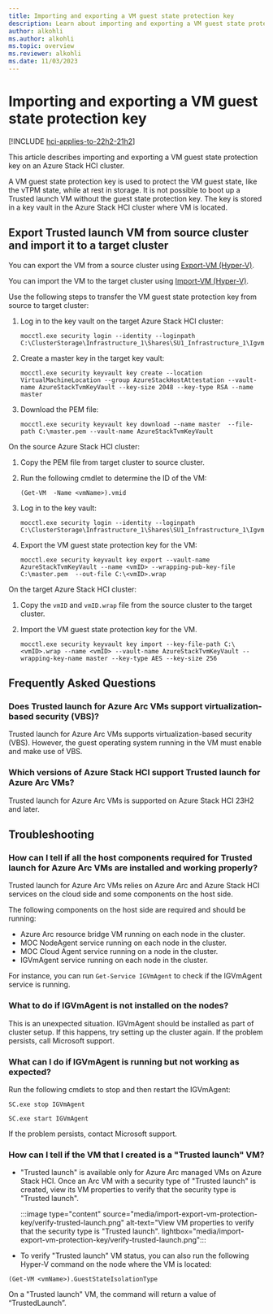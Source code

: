 ```yaml
---
title: Importing and exporting a VM guest state protection key
description: Learn about importing and exporting a VM guest state protection key on an Azure Stack HCI cluster.
author: alkohli
ms.author: alkohli
ms.topic: overview
ms.reviewer: alkohli
ms.date: 11/03/2023
---
```


# Importing and exporting a VM guest state protection key

[!INCLUDE [hci-applies-to-22h2-21h2](../../includes/hci-applies-to-22h2-21h2.md)]

This article describes importing and exporting a VM guest state protection key on an Azure Stack HCI cluster.

A VM guest state protection key is used to protect the VM guest state, like the vTPM state, while at rest in storage. It is not possible to boot up a Trusted launch VM without the guest state protection key. The key is stored in a key vault in the Azure Stack HCI cluster where VM is located.

## Export Trusted launch VM from source cluster and import it to a target cluster

You can export the VM from a source cluster using [Export-VM (Hyper-V)]().

You can import the VM to the target cluster using [Import-VM (Hyper-V)]().

Use the following steps to transfer the VM guest state protection key from source to target cluster:

1. Log in to the key vault on the target Azure Stack HCI cluster:

   ```azurepowershell
   mocctl.exe security login --identity --loginpath C:\ClusterStorage\Infrastructure_1\Shares\SU1_Infrastructure_1\IgvmAgent\Credentials\AzureStackIgvmAgentMocStackIdentity.yaml
   ```

1. Create a master key in the target key vault:

   ```azurepowershell
   mocctl.exe security keyvault key create --location VirtualMachineLocation --group AzureStackHostAttestation --vault-name AzureStackTvmKeyVault --key-size 2048 --key-type RSA --name master
   ```

1. Download the PEM file:

   ```azurepowershell
   mocctl.exe security keyvault key download --name master  --file-path C:\master.pem --vault-name AzureStackTvmKeyVault
   ```

On the source Azure Stack HCI cluster:

1. Copy the PEM file from target cluster to source cluster.

1. Run the following cmdlet to determine the ID of the VM:

   ```azurepowershell
   (Get-VM  -Name <vmName>).vmid  
   ```

1. Log in to the key vault:

   ```azurepowershell
   mocctl.exe security login --identity --loginpath C:\ClusterStorage\Infrastructure_1\Shares\SU1_Infrastructure_1\IgvmAgent\Credentials\AzureStackIgvmAgentMocStackIdentity.yaml  
   ```

1. Export the VM guest state protection key for the VM:

   ```azurepowershell
   mocctl.exe security keyvault key export --vault-name AzureStackTvmKeyVault --name <vmID> --wrapping-pub-key-file C:\master.pem  --out-file C:\<vmID>.wrap  
   ```

On the target Azure Stack HCI cluster:

1. Copy the `vmID` and `vmID.wrap` file from the source cluster to the target cluster.

1. Import the VM guest state protection key for the VM.

   ```azurepowershell
   mocctl.exe security keyvault key import --key-file-path C:\<vmID>.wrap --name <vmID> --vault-name AzureStackTvmKeyVault --wrapping-key-name master --key-type AES --key-size 256
   ```

## Frequently Asked Questions

### Does Trusted launch for Azure Arc VMs support virtualization-based security (VBS)?

Trusted launch for Azure Arc VMs supports virtualization-based security (VBS). However, the guest operating system running in the VM must enable and make use of VBS.

### Which versions of Azure Stack HCI support Trusted launch for Azure Arc VMs?

Trusted launch for Azure Arc VMs is supported on Azure Stack HCI 23H2 and later.

## Troubleshooting

### How can I tell if all the host components required for Trusted launch for Azure Arc VMs are installed and working properly?

Trusted launch for Azure Arc VMs relies on Azure Arc and Azure Stack HCI services on the cloud side and some components on the host side.

The following components on the host side are required and should be running:

- Azure Arc resource bridge VM running on each node in the cluster.
- MOC NodeAgent service running on each node in the cluster.
- MOC Cloud Agent service running on a node in the cluster.
- IGVmAgent service running on each node in the cluster.

For instance, you can run `Get-Service IGVmAgent` to check if the IGVmAgent service is running.

### What to do if IGVmAgent is not installed on the nodes?

This is an unexpected situation. IGVmAgent should be installed as part of cluster setup. If this happens, try setting up the cluster again. If the problem persists, call Microsoft support.

### What can I do if IGVmAgent is running but not working as expected?

Run the following cmdlets to stop and then restart the IGVmAgent:

```azurepowershell
SC.exe stop IGVmAgent
```

```azurepowershell
SC.exe start IGVmAgent
```

If the problem persists, contact Microsoft support.

### How can I tell if the VM that I created is a "Trusted launch" VM?

- "Trusted launch" is available only for Azure Arc managed VMs on Azure Stack HCI. Once an Arc VM with a security type of "Trusted launch" is created, view its VM properties to verify that the security type is "Trusted launch".

  :::image type="content" source="media/import-export-vm-protection-key/verify-trusted-launch.png" alt-text="View VM properties to verify that the security type is "Trusted launch". lightbox="media/import-export-vm-protection-key/verify-trusted-launch.png":::

- To verify "Trusted launch" VM status, you can also run the following Hyper-V command on the node where the VM is located:

```azurepowershell
(Get-VM <vmName>).GuestStateIsolationType 
```

On a "Trusted launch" VM, the command will return a value of “TrustedLaunch”.
